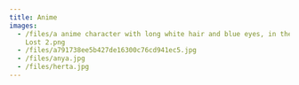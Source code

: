 ```yaml
---
title: Anime
images:
  - /files/a anime character with long white hair and blue eyes, in the style of
    Lost 2.png
  - /files/a791738ee5b427de16300c76cd941ec5.jpg
  - /files/anya.jpg
  - /files/herta.jpg
---
```

